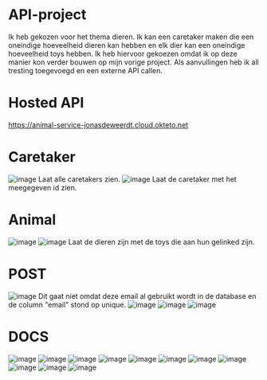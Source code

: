 # API-project
Ik heb gekozen voor het thema dieren. Ik kan een caretaker maken die een oneindige hoeveelheid dieren kan hebben en elk dier kan een oneindige hoeveelheid toys hebben. Ik heb hiervoor gekoezen omdat ik op deze manier kon verder bouwen op mijn vorige project. Als aanvullingen heb ik all tresting toegevoegd en een externe API callen.
# Hosted API
https://animal-service-jonasdeweerdt.cloud.okteto.net

# Caretaker
![image](https://user-images.githubusercontent.com/91122941/210085157-fb8cf808-1a02-4bba-abe9-d013e0103f64.png)
Laat alle caretakers zien.
![image](https://user-images.githubusercontent.com/91122941/210083905-4f95f115-4474-41d6-8008-d74501d3310d.png)
Laat de caretaker met het meegegeven id zien.

# Animal
![image](https://user-images.githubusercontent.com/91122941/210085206-175dda79-53fe-4065-aac6-9127961fc8b1.png)
![image](https://user-images.githubusercontent.com/91122941/210085253-50686c71-457c-4851-a38b-1cef9a3e55b0.png)
Laat de dieren zijn met de toys die aan hun gelinked zijn.


# POST
![image](https://user-images.githubusercontent.com/91122941/210085492-82e1a98f-2465-4e95-974e-890b8a14d5f8.png)
Dit gaat niet omdat deze email al gebruikt wordt in de database en de column "email" stond op unique.
![image](https://user-images.githubusercontent.com/91122941/210085560-aa8b05c7-d37a-47df-b976-ce1b504f8d70.png)
![image](https://user-images.githubusercontent.com/91122941/210085710-1d6048d3-bbbf-4af8-b770-171ac48ada08.png)
![image](https://user-images.githubusercontent.com/91122941/210085962-c6e690f5-29f7-43a6-a8d4-514d56c093a1.png)


# DOCS
![image](https://user-images.githubusercontent.com/91122941/210086219-6dc1ca93-c99d-4f10-935a-762a88ebd159.png)
![image](https://user-images.githubusercontent.com/91122941/210086283-ec6f4353-ce5b-4d29-a603-1a489ba1f060.png)
![image](https://user-images.githubusercontent.com/91122941/210086299-208b703c-ab9a-446b-b6bb-8a03b5434f1d.png)
![image](https://user-images.githubusercontent.com/91122941/210086316-2112a8d6-025b-42cf-8fc2-b6e3c1db08b4.png)
![image](https://user-images.githubusercontent.com/91122941/210086348-7b4a7c96-b0a6-4dd8-b23d-39b7cd90f051.png)
![image](https://user-images.githubusercontent.com/91122941/210086368-2c75b6cf-1294-478e-8639-0e1e6e576ee0.png)
![image](https://user-images.githubusercontent.com/91122941/210086390-c3004e87-9be8-42a0-a17c-dd5b09fbe246.png)
![image](https://user-images.githubusercontent.com/91122941/210086398-e345d21e-67e3-47c5-981f-bda7ddb70216.png)
![image](https://user-images.githubusercontent.com/91122941/210086412-dcebe0eb-93b5-4f10-bd44-40a916d8c28b.png)
![image](https://user-images.githubusercontent.com/91122941/210086432-3df82ce5-4024-4ee5-bf6f-12e002729f3f.png)
![image](https://user-images.githubusercontent.com/91122941/210086454-e299b90b-761c-4cdb-b3fa-54e32ee68c42.png)

